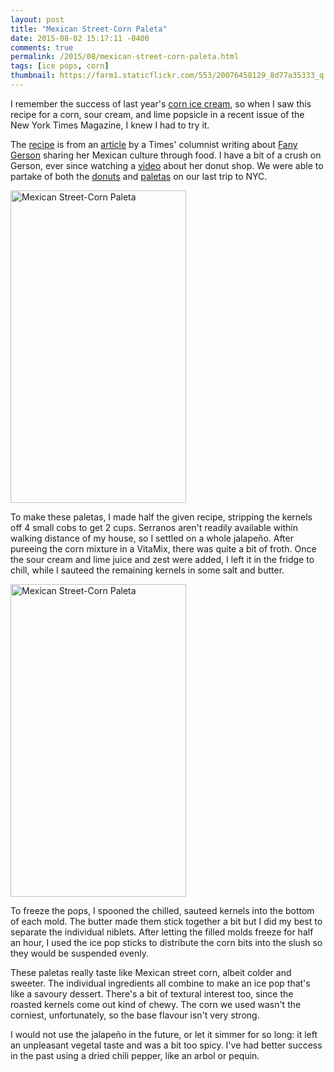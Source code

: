 ```yaml
---
layout: post
title: "Mexican Street-Corn Paleta"
date: 2015-08-02 15:17:11 -0400
comments: true
permalink: /2015/08/mexican-street-corn-paleta.html
tags: [ice pops, corn]
thumbnail: https://farm1.staticflickr.com/553/20076458129_8d77a35333_q.jpg
---
```


I remember the success of last year's [corn ice
cream](/2014/08/sweet-corn-ice-cream-with-blueberry.html), so when I saw
this recipe for a corn, sour cream, and lime popsicle in a recent
issue of the New York Times Magazine, I knew I had to try it.

The
[recipe](http://cooking.nytimes.com/recipes/1017572-mexican-street-corn-paleta-corn-sour-cream-and-lime-popsicle)
is from an
[article](http://www.nytimes.com/2015/07/26/magazine/the-sweetness-of-mexico.html)
by a Times' columnist writing about [Fany
Gerson](https://twitter.com/fanygerson) sharing her Mexican
culture through food. I have a bit of a crush on Gerson, ever since watching a
[video](https://vimeo.com/21576604) about her donut shop. We were able
to partake of both the
[donuts](https://www.flickr.com/photos/gnuf/10296104405/in/album-72157636389551566/)
and 
[paletas](https://www.flickr.com/photos/gnuf/10309417864/in/album-72157636389551566/)
on our last trip to NYC. 

<a data-flickr-embed="true"
href="https://www.flickr.com/photos/gnuf/20263056735/in/datetaken/"
title="Mexican Street-Corn Paleta"><img
src="https://farm1.staticflickr.com/311/20263056735_2280085805.jpg"
width="281" height="500" alt="Mexican Street-Corn Paleta"></a><script
async src="//embedr.flickr.com/assets/client-code.js"
charset="utf-8"></script>

To make these paletas, I made half the given recipe, stripping the
kernels off 4 small cobs to get 2 cups. Serranos aren't readily available within
walking distance of my house, so I settled on a whole jalapeño. After
pureeing the corn mixture in a VitaMix, there was quite a bit of froth.
Once the sour cream and lime juice and zest were added, I left it in the
fridge to chill, while I sauteed the remaining kernels in some salt and
butter.

<a data-flickr-embed="true"
href="https://www.flickr.com/photos/gnuf/20076458129/in/datetaken/"
title="Mexican Street-Corn Paleta"><img
src="https://farm1.staticflickr.com/553/20076458129_8d77a35333.jpg"
width="281" height="500" alt="Mexican Street-Corn Paleta"></a><script
async src="//embedr.flickr.com/assets/client-code.js"
charset="utf-8"></script>

To freeze the pops, I spooned the chilled, sauteed kernels into the
bottom of each mold. The butter made them stick together a bit but
I did my best to separate the individual niblets. After letting the
filled molds freeze for half an hour, I used the ice pop sticks to
distribute the corn bits into the slush so they would be suspended
evenly.

These paletas really taste like Mexican street corn, albeit colder and
sweeter. The individual ingredients all combine to make an ice pop
that's like a savoury dessert. There's a bit of textural interest
too, since the roasted kernels come out kind of chewy. The corn we
used wasn't the corniest, unfortunately, so the base flavour isn't
very strong.

I would not use the jalapeño in the future, or let it simmer for
so long: it left an unpleasant vegetal taste and was a bit too
spicy. I've had better success in the past using a dried chili
pepper, like an arbol or pequin.

